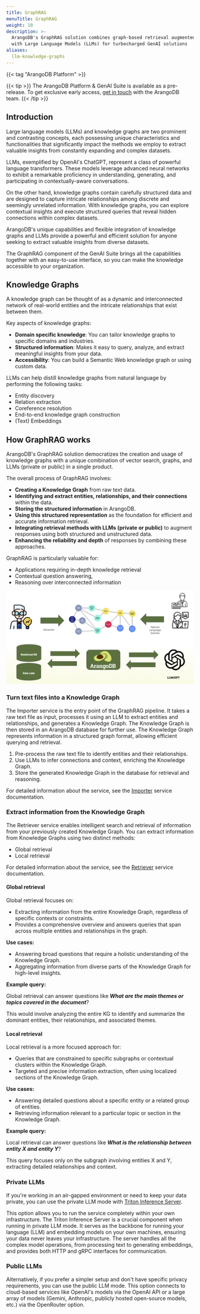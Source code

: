 ```yaml
---
title: GraphRAG
menuTitle: GraphRAG
weight: 10
description: >-
  ArangoDB's GraphRAG solution combines graph-based retrieval augmented generation
  with Large Language Models (LLMs) for turbocharged GenAI solutions
aliases:
  llm-knowledge-graphs
---
```

{{< tag "ArangoDB Platform" >}}

{{< tip >}}
The ArangoDB Platform & GenAI Suite is available as a pre-release. To get
exclusive early access, [get in touch](https://arangodb.com/contact/) with
the ArangoDB team.
{{< /tip >}}

## Introduction

Large language models (LLMs) and knowledge graphs are two prominent and
contrasting concepts, each possessing unique characteristics and functionalities
that significantly impact the methods we employ to extract valuable insights from
constantly expanding and complex datasets.

LLMs, exemplified by OpenAI's ChatGPT, represent a class of powerful language
transformers. These models leverage advanced neural networks to exhibit a
remarkable proficiency in understanding, generating, and participating in
contextually-aware conversations.

On the other hand, knowledge graphs contain carefully structured data and are
designed to capture intricate relationships among discrete and seemingly
unrelated information. With knowledge graphs, you can explore contextual
insights and execute structured queries that reveal hidden connections within
complex datasets. 

ArangoDB's unique capabilities and flexible integration of knowledge graphs and
LLMs provide a powerful and efficient solution for anyone seeking to extract
valuable insights from diverse datasets.

The GraphRAG component of the GenAI Suite brings all the capabilities
together with an easy-to-use interface, so you can make the knowledge accessible
to your organization.

## Knowledge Graphs

A knowledge graph can be thought of as a dynamic and interconnected network of
real-world entities and the intricate relationships that exist between them.

Key aspects of knowledge graphs:
- **Domain specific knowledge**: You can tailor knowledge graphs to specific
  domains and industries.
- **Structured information**: Makes it easy to query, analyze, and extract
  meaningful insights from your data.
- **Accessibility**: You can build a Semantic Web knowledge graph or using
  custom data.

LLMs can help distill knowledge graphs from natural language by performing
the following tasks:
- Entity discovery
- Relation extraction
- Coreference resolution
- End-to-end knowledge graph construction
- (Text) Embeddings

## How GraphRAG works

ArangoDB's GraphRAG solution democratizes the creation and usage of knowledge
graphs with a unique combination of vector search, graphs, and LLMs (private or public)
in a single product.

The overall process of GraphRAG involves:
- **Creating a Knowledge Graph** from raw text data.
- **Identifying and extract entities, relationships, and their connections** within the data.
- **Storing the structured information** in ArangoDB.
- **Using this structured representation** as the foundation for efficient and accurate information retrieval.
- **Integrating retrieval methods with LLMs (private or public)** to augment responses using both structured and unstructured data.
- **Enhancing the reliability and depth** of responses by combining these approaches.

GraphRAG is particularly valuable for:
- Applications requiring in-depth knowledge retrieval
- Contextual question answering,
- Reasoning over interconnected information

![ArangoDB Knowledge Graphs and LLMs](../../../images/ArangoDB-knowledge-graphs-meets-llms.png)

### Turn text files into a Knowledge Graph

The Importer service is the entry point of the GraphRAG pipeline. It takes a
raw text file as input, processes it using an LLM to extract entities and
relationships, and generates a Knowledge Graph. The Knowledge Graph is then
stored in an ArangoDB database for further use. The Knowledge Graph represents
information in a structured graph format, allowing efficient querying and retrieval.

1. Pre-process the raw text file to identify entities and their relationships.
2. Use LLMs to infer connections and context, enriching the Knowledge Graph.
3. Store the generated Knowledge Graph in the database for retrieval and reasoning.

For detailed information about the service, see the
[Importer](./services/importer.md) service documentation.

### Extract information from the Knowledge Graph

The Retriever service enables intelligent search and retrieval of information
from your previously created Knowledge Graph.
You can extract information from Knowledge Graphs using two distinct methods:
- Global retrieval
- Local retrieval

For detailed information about the service, see the
[Retriever](./services/retriever.md) service documentation.

#### Global retrieval

Global retrieval focuses on:
- Extracting information from the entire Knowledge Graph, regardless of specific
  contexts or constraints.
- Provides a comprehensive overview and answers queries that span across multiple
  entities and relationships in the graph.

**Use cases:**
- Answering broad questions that require a holistic understanding of the Knowledge Graph.
- Aggregating information from diverse parts of the Knowledge Graph for high-level insights.

**Example query:**

Global retrieval can answer questions like _**What are the main themes or topics covered in the document**_?

This would involve analyzing the entire KG to identify and summarize the dominant entities, their relationships, and associated themes.

#### Local retrieval

Local retrieval is a more focused approach for:
- Queries that are constrained to specific subgraphs or contextual clusters
  within the Knowledge Graph.
- Targeted and precise information extraction, often using localized sections
  of the Knowledge Graph.

**Use cases:**
- Answering detailed questions about a specific entity or a related group of entities.
- Retrieving information relevant to a particular topic or section in the Knowledge Graph.

**Example query:**

Local retrieval can answer questions like _**What is the relationship between entity X and entity Y**_?

This query focuses only on the subgraph involving entities X and Y, extracting detailed relationships and context.

### Private LLMs

If you're working in an air-gapped environment or need to keep your data
private, you can use the private LLM mode with 
[Triton Inference Server](./services/triton-inference-server.md).

This option allows you to run the service completely within your own
infrastructure. The Triton Inference Server is a crucial component when
running in private LLM mode. It serves as the backbone for running your
language (LLM) and embedding models on your own machines, ensuring your
data never leaves your infrastructure. The server handles all the complex
model operations, from processing text to generating embeddings, and provides
both HTTP and gRPC interfaces for communication.

### Public LLMs

Alternatively, if you prefer a simpler setup and don't have specific privacy
requirements, you can use the public LLM mode. This option connects to cloud-based
services like OpenAI's models via the OpenAI API or a large array of models
(Gemini, Anthropic, publicly hosted open-source models, etc.) via the OpenRouter option.